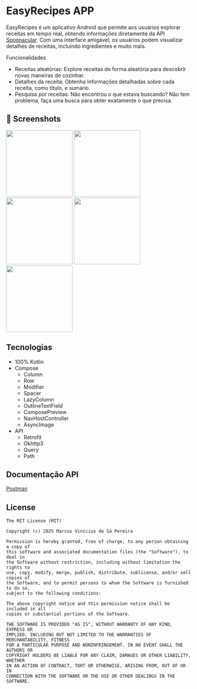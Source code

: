 # EasyRecipes APP
EasyRecipes é um aplicativo Android que permite aos usuários explorar receitas em tempo real, obtendo informações diretamente da API [Spoonacular](https://spoonacular.com/food-api). Com uma interface amigável, os usuários podem visualizar detalhes de receitas, incluindo ingredientes e muito mais.

Funcionalidades
- Receitas aleatórias: Explore receitas de forma aleatória para descobrir novas maneiras de cozinhar.
- Detalhes da receita: Obtenha informações detalhadas sobre cada receita, como título, e sumário.
- Pesquisa por receitas: Não encontrou o que estava buscando? Não tem problema, faça uma busca para obter exatamente o que precisa.

## :camera_flash: Screenshots
<!-- You can add more screenshots here if you like -->
<img src="https://github.com/user-attachments/assets/2ce90fc1-4708-4951-bd19-bf7fb5dcf21d" width=180/> 
<img src="https://github.com/user-attachments/assets/98990d36-2252-4b01-afd5-c718ab3ffd24" width=180/>
<img src="https://github.com/user-attachments/assets/39098a01-c2e7-4196-93d8-cf3cc450075a" width=180/>
<img src="https://github.com/user-attachments/assets/fe19ff9e-7e4f-4f9d-a481-3319694dc821" width=180/>
<img src="https://github.com/user-attachments/assets/2a7e7c86-d8a4-4add-bd93-f267995003d8" width=180/>




## Tecnologias
- 100% Kotlin
- Compose
  - Column
  - Row
  - Modifier
  - Spacer
  - LazyColumn
  - OutlineTextField
  - ComposePreview
  - NavHostController
  - AsyncImage
- API
  - Retrofit
  - Okhttp3
  - Query
  - Path

## Documentação API
[Postman](https://www.postman.com/spoonacular-api/)
## License
```
The MIT License (MIT)

Copyright (c) 2025 Marcus Vinícius de Sá Pereira

Permission is hereby granted, free of charge, to any person obtaining a copy of
this software and associated documentation files (the "Software"), to deal in
the Software without restriction, including without limitation the rights to
use, copy, modify, merge, publish, distribute, sublicense, and/or sell copies of
the Software, and to permit persons to whom the Software is furnished to do so,
subject to the following conditions:

The above copyright notice and this permission notice shall be included in all
copies or substantial portions of the Software.

THE SOFTWARE IS PROVIDED "AS IS", WITHOUT WARRANTY OF ANY KIND, EXPRESS OR
IMPLIED, INCLUDING BUT NOT LIMITED TO THE WARRANTIES OF MERCHANTABILITY, FITNESS
FOR A PARTICULAR PURPOSE AND NONINFRINGEMENT. IN NO EVENT SHALL THE AUTHORS OR
COPYRIGHT HOLDERS BE LIABLE FOR ANY CLAIM, DAMAGES OR OTHER LIABILITY, WHETHER
IN AN ACTION OF CONTRACT, TORT OR OTHERWISE, ARISING FROM, OUT OF OR IN
CONNECTION WITH THE SOFTWARE OR THE USE OR OTHER DEALINGS IN THE SOFTWARE.
```
